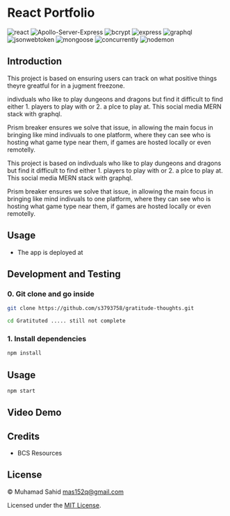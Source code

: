 # React Portfolio

![react](https://img.shields.io/badge/18.2.0-0?label=react.js&style=for-the-badge&labelColor=white&color=black) 
![Apollo-Server-Express](https://img.shields.io/badge/18.2.0-0?label=apollo-server-express&style=for-the-badge&labelColor=white&color=black)
![bcrypt](https://img.shields.io/badge/5.0.1-0?label=bcrypt&style=for-the-badge&labelColor=white&color=black)
![express](https://img.shields.io/badge/4.18.1-0?label=express&style=for-the-badge&labelColor=white&color=black)
![graphql](https://img.shields.io/badge/16.5.0-0?label=graphql&style=for-the-badge&labelColor=white&color=black)
![jsonwebtoken](https://img.shields.io/badge/8.5.1-0?label=jsonwebtoken&style=for-the-badge&labelColor=white&color=black)
![mongoose](https://img.shields.io/badge/6.4.4-0?label=mongoose&style=for-the-badge&labelColor=white&color=black)
![concurrently]()
![nodemon]()



## Introduction

This project is based on ensuring users can track on what positive things theyre greatful for in a jugment freezone.

indivduals who like to play dungeons and dragons but find it difficult to find either 1. players to play with or 2. a plce to play at. This social media MERN stack with graphql.

Prism breaker ensures we solve that issue, in allowing the main focus in bringing like mind indivuals to one platform, where they can see who is hosting what game type near them, if games are hosted locally or even remotelly.

This project is based on indivduals who like to play dungeons and dragons but find it difficult to find either 1. players to play with or 2. a plce to play at. This social media MERN stack with graphql.

Prism breaker ensures we solve that issue, in allowing the main focus in bringing like mind indivuals to one platform, where they can see who is hosting what game type near them, if games are hosted locally or even remotelly.

## Usage

- The app is deployed at

## Development and Testing

### 0. Git clone and go inside

```sh
git clone https://github.com/s3793758/gratitude-thoughts.git

cd Gratituted ..... still not complete
```

### 1. Install dependencies

```sh
npm install
```

## Usage

```sh
npm start
```

## Video Demo

## Credits

- BCS Resources

## License

&copy; Muhamad Sahid <mas152q@gmail.com>

Licensed under the [MIT License](./LICENSE).
